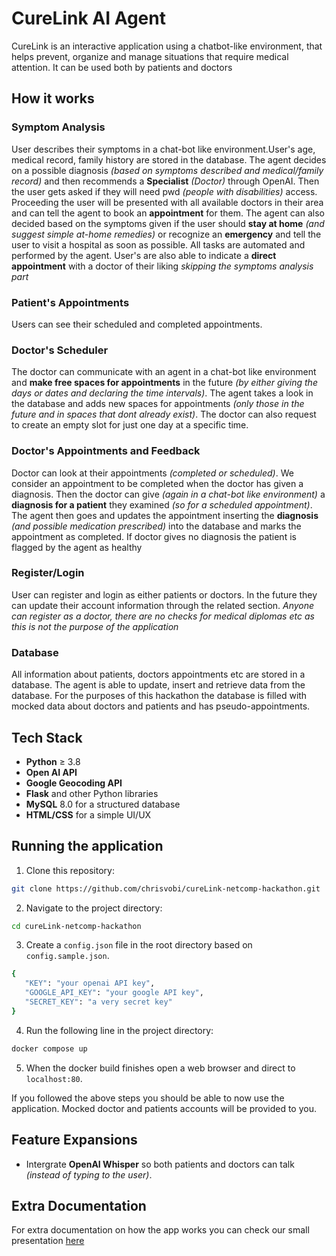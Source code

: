 # CureLink AI Agent
CureLink is an interactive application using a chatbot-like environment, that helps prevent, organize and manage situations that require medical attention. It can be used both by patients and doctors

## How it works
### Symptom Analysis
User describes their symptoms in a chat-bot like environment.User's age, medical record, family history are stored in the database. The agent decides on a possible diagnosis *(based on symptoms described and medical/family record)* and then recommends a **Specialist** *(Doctor)* through OpenAI. Then the user gets asked if they will need pwd *(people with disabilities)* access. Proceeding the user will be presented with all available doctors in their area and can tell the agent to book an **appointment** for them. The agent can also decided based on the symptoms given if the user should **stay at home** *(and suggest simple at-home remedies)* or recognize an **emergency** and tell the user to visit a hospital as soon as possible. All tasks are automated and performed by the agent. User's are also able to indicate a **direct appointment** with a doctor of their liking *skipping the symptoms analysis part*

### Patient's Appointments
Users can see their scheduled and completed appointments.

### Doctor's Scheduler
The doctor can communicate with an agent in a chat-bot like environment and **make free spaces for appointments** in the future *(by either giving the days or dates and declaring the time intervals)*. The agent takes a look in the database and adds new spaces for appointments *(only those in the future and in spaces that dont already exist)*. The doctor can also request to create an empty slot for just one day at a specific time.

### Doctor's Appointments and Feedback
Doctor can look at their appointments *(completed or scheduled)*. We consider an appointment to be completed when the doctor has given a diagnosis. Then the doctor can give *(again in a chat-bot like environment)* a **diagnosis for a patient** they examined *(so for a scheduled appointment)*. The agent then goes and updates the appointment inserting the **diagnosis** *(and possible medication prescribed)* into the database and marks the appointment as completed. If doctor gives no diagnosis the patient is flagged by the agent as healthy

### Register/Login
User can register and login as either patients or doctors. In the future they can update their account information through the related section. *Anyone can register as a doctor, there are no checks for medical diplomas etc as this is not the purpose of the application*

### Database
All information about patients, doctors appointments etc are stored in a database. The agent is able to update, insert and retrieve data from the database. For the purposes of this hackathon the database is filled with mocked data about doctors and patients and has pseudo-appointments.

## Tech Stack
 - **Python** $\ge$ 3.8
 - **Open AI API**
 - **Google Geocoding API**
 - **Flask** and other Python libraries
 - **MySQL** 8.0 for a structured database
 - **HTML/CSS** for a simple UI/UX

 ## Running the application
 1. Clone this repository:
 ```bash
 git clone https://github.com/chrisvobi/cureLink-netcomp-hackathon.git
 ```
 2. Navigate to the project directory:
 ```bash
 cd cureLink-netcomp-hackathon
 ```
 3. Create a `config.json` file in the root directory based on `config.sample.json`.
 ```bash
 {
    "KEY": "your openai API key",
    "GOOGLE_API_KEY": "your google API key",
    "SECRET_KEY": "a very secret key"
}
```
4. Run the following line in the project directory:
```bash
docker compose up
```
5. When the docker build finishes open a web browser and direct to `localhost:80`.

If you followed the above steps you should be able to now use the application. Mocked doctor and patients accounts will be provided to you.

## Feature Expansions
- Intergrate **OpenAI Whisper** so both patients and doctors can talk *(instead of typing to the user)*.

## Extra Documentation
For extra documentation on how the app works you can check our small presentation [here](CURELINK.pdf)
